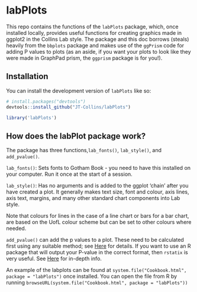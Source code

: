 
# labPlots

This repo contains the functions of the `labPlots` package, which, once
installed locally, provides useful functions for creating graphics made
in ggplot2 in the Collins Lab style. The package and this doc borrows
(steals) heavily from the `bbplots` package and makes use of the
`ggPrism` code for adding P values to plots (as an aside, if you want
your plots to look like they were made in GraphPad prism, the `ggprism`
package is for you!).

## Installation

You can install the development version of `labPlots` like so:

``` r
# install.packages("devtools")
devtools::install_github("JT-Collins/labPlots")

library('labPlots')
```

## How does the labPlot package work?

The package has three functions,`lab_fonts()`, `lab_style()`, and
`add_pvalue()`.

`lab_fonts()`: Sets fonts to Gotham Book - you need to have this
installed on your computer. Run it once at the start of a session.

`lab_style()`: Has no arguments and is added to the ggplot ‘chain’ after
you have created a plot. It generally makes text size, font and colour,
axis lines, axis text, margins, and many other standard chart components
into Lab style.

Note that colours for lines in the case of a line chart or bars for a
bar chart, are based on the UofL colour scheme but can be set to other
colours where needed.

`add_pvalue()` can add the p values to a plot. These need to be
calculated first using any suitable method; see
[Here](https://csdaw.github.io/ggprism/articles/pvalues.html) for
details. If you want to use an R package that will output your P-value
in the correct format, then `rstatix` is very useful. See
[Here](https://github.com/kassambara/rstatix) for in-depth info.

An example of the labplots can be found at
`system.file("Cookbook.html", package = "labPlots")` once installed. You
can open the file from R by running
`browseURL(system.file("Cookbook.html", package = "labPlots"))`
